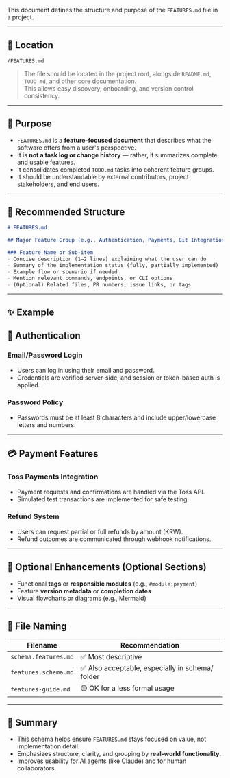 This document defines the structure and purpose of the `FEATURES.md` file in a project.

---

## 📁 Location
```
/FEATURES.md
```

> The file should be located in the project root, alongside `README.md`, `TODO.md`, and other core documentation.  
> This allows easy discovery, onboarding, and version control consistency.

---

## 🧭 Purpose

- `FEATURES.md` is a **feature-focused document** that describes what the software offers from a user's perspective.
- It is **not a task log or change history** — rather, it summarizes complete and usable features.
- It consolidates completed `TODO.md` tasks into coherent feature groups.
- It should be understandable by external contributors, project stakeholders, and end users.

---

## 🧱 Recommended Structure

```markdown
# FEATURES.md

## Major Feature Group (e.g., Authentication, Payments, Git Integration)

### Feature Name or Sub-item
- Concise description (1–2 lines) explaining what the user can do
- Summary of the implementation status (fully, partially implemented)
- Example flow or scenario if needed
- Mention relevant commands, endpoints, or CLI options
- (Optional) Related files, PR numbers, issue links, or tags
```

---

## ✨ Example

## 🔐 Authentication

### Email/Password Login
- Users can log in using their email and password.
- Credentials are verified server-side, and session or token-based auth is applied.

### Password Policy
- Passwords must be at least 8 characters and include upper/lowercase letters and numbers.

---

## 💳 Payment Features

### Toss Payments Integration
- Payment requests and confirmations are handled via the Toss API.
- Simulated test transactions are implemented for safe testing.

### Refund System
- Users can request partial or full refunds by amount (KRW).
- Refund outcomes are communicated through webhook notifications.

---

## 🧩 Optional Enhancements (Optional Sections)

- Functional **tags** or **responsible modules** (e.g., `#module:payment`)
- Feature **version metadata** or **completion dates**
- Visual flowcharts or diagrams (e.g., Mermaid)

---

## 📂 File Naming

| Filename               | Recommendation |
|------------------------|----------------|
| `schema.features.md`   | ✅ Most descriptive |
| `features.schema.md`   | ✅ Also acceptable, especially in schema/ folder |
| `features-guide.md`    | 🟡 OK for a less formal usage |

---

## 📌 Summary

- This schema helps ensure `FEATURES.md` stays focused on value, not implementation detail.
- Emphasizes structure, clarity, and grouping by **real-world functionality**.
- Improves usability for AI agents (like Claude) and for human collaborators.

